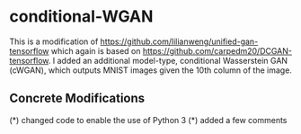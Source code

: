 # conditional-WGAN

This is a modification of https://github.com/lilianweng/unified-gan-tensorflow which again is based on https://github.com/carpedm20/DCGAN-tensorflow.
I added an additional model-type, conditional Wasserstein GAN (cWGAN), which outputs MNIST images given the 10th column of the image.



## Concrete Modifications

(\*) changed code to enable the use of Python 3
(\*) added a few comments